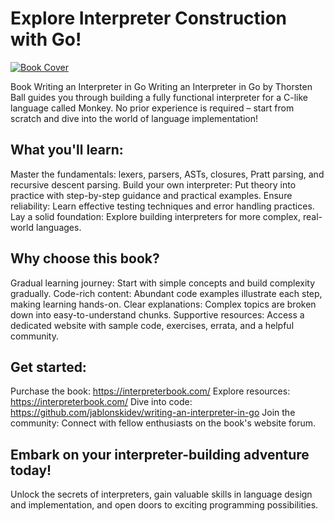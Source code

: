 
# Explore Interpreter Construction with Go!

[![Book Cover](https://m.media-amazon.com/images/I/31DYelpy-eL._SY466_.jpg)](https://www.amazon.co.uk/Writing-Interpreter-Go-Thorsten-Ball/dp/3982016118/ref=sr_1_1?crid=37DCD0MSRKHS8&keywords=writing+an+interpreter+in+go&qid=1705695974&sprefix=writing+an+inte%2Caps%2C112&sr=8-1)

Book Writing an Interpreter in Go
Writing an Interpreter in Go by Thorsten Ball guides you through building a fully functional interpreter for a C-like language called Monkey. No prior experience is required – start from scratch and dive into the world of language implementation!

## What you'll learn:

Master the fundamentals: lexers, parsers, ASTs, closures, Pratt parsing, and recursive descent parsing.
Build your own interpreter: Put theory into practice with step-by-step guidance and practical examples.
Ensure reliability: Learn effective testing techniques and error handling practices.
Lay a solid foundation: Explore building interpreters for more complex, real-world languages.
## Why choose this book?

Gradual learning journey: Start with simple concepts and build complexity gradually.
Code-rich content: Abundant code examples illustrate each step, making learning hands-on.
Clear explanations: Complex topics are broken down into easy-to-understand chunks.
Supportive resources: Access a dedicated website with sample code, exercises, errata, and a helpful community.
## Get started:

Purchase the book: https://interpreterbook.com/
Explore resources: https://interpreterbook.com/
Dive into code: https://github.com/jablonskidev/writing-an-interpreter-in-go
Join the community: Connect with fellow enthusiasts on the book's website forum.
## Embark on your interpreter-building adventure today!

Unlock the secrets of interpreters, gain valuable skills in language design and implementation, and open doors to exciting programming possibilities.

